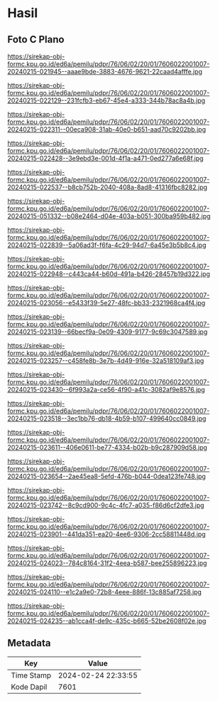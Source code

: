 # Hasil

## Foto C Plano

https://sirekap-obj-formc.kpu.go.id/ed6a/pemilu/pdpr/76/06/02/20/01/7606022001007-20240215-021945--aaae9bde-3883-4676-9621-22caad4afffe.jpg

https://sirekap-obj-formc.kpu.go.id/ed6a/pemilu/pdpr/76/06/02/20/01/7606022001007-20240215-022129--231fcfb3-eb67-45e4-a333-344b78ac8a4b.jpg

https://sirekap-obj-formc.kpu.go.id/ed6a/pemilu/pdpr/76/06/02/20/01/7606022001007-20240215-022311--00eca908-31ab-40e0-b651-aad70c9202bb.jpg

https://sirekap-obj-formc.kpu.go.id/ed6a/pemilu/pdpr/76/06/02/20/01/7606022001007-20240215-022428--3e9ebd3e-001d-4f1a-a471-0ed277a6e68f.jpg

https://sirekap-obj-formc.kpu.go.id/ed6a/pemilu/pdpr/76/06/02/20/01/7606022001007-20240215-022537--b8cb752b-2040-408a-8ad8-41316fbc8282.jpg

https://sirekap-obj-formc.kpu.go.id/ed6a/pemilu/pdpr/76/06/02/20/01/7606022001007-20240215-051332--b08e2464-d04e-403a-b051-300ba959b482.jpg

https://sirekap-obj-formc.kpu.go.id/ed6a/pemilu/pdpr/76/06/02/20/01/7606022001007-20240215-022839--5a06ad3f-f6fa-4c29-94d7-6a45e3b5b8c4.jpg

https://sirekap-obj-formc.kpu.go.id/ed6a/pemilu/pdpr/76/06/02/20/01/7606022001007-20240215-022948--c443ca44-b60d-491a-b426-28457b19d322.jpg

https://sirekap-obj-formc.kpu.go.id/ed6a/pemilu/pdpr/76/06/02/20/01/7606022001007-20240215-023056--e5433f39-5e27-48fc-bb33-2321968ca4f4.jpg

https://sirekap-obj-formc.kpu.go.id/ed6a/pemilu/pdpr/76/06/02/20/01/7606022001007-20240215-023139--66becf9a-0e09-4309-9177-9c69c3047589.jpg

https://sirekap-obj-formc.kpu.go.id/ed6a/pemilu/pdpr/76/06/02/20/01/7606022001007-20240215-023257--c458fe8b-3e7b-4d49-916e-32a518109af3.jpg

https://sirekap-obj-formc.kpu.go.id/ed6a/pemilu/pdpr/76/06/02/20/01/7606022001007-20240215-023430--6f993a2a-ce56-4f90-a41c-3082af9e8576.jpg

https://sirekap-obj-formc.kpu.go.id/ed6a/pemilu/pdpr/76/06/02/20/01/7606022001007-20240215-023518--3ec1bb76-db18-4b59-b107-499640cc0849.jpg

https://sirekap-obj-formc.kpu.go.id/ed6a/pemilu/pdpr/76/06/02/20/01/7606022001007-20240215-023611--406e0611-be77-4334-b02b-b9c287909d58.jpg

https://sirekap-obj-formc.kpu.go.id/ed6a/pemilu/pdpr/76/06/02/20/01/7606022001007-20240215-023654--2ae45ea8-5efd-476b-b044-0dea123fe748.jpg

https://sirekap-obj-formc.kpu.go.id/ed6a/pemilu/pdpr/76/06/02/20/01/7606022001007-20240215-023742--8c9cd900-9c4c-4fc7-a035-f86d6cf2dfe3.jpg

https://sirekap-obj-formc.kpu.go.id/ed6a/pemilu/pdpr/76/06/02/20/01/7606022001007-20240215-023901--441da351-ea20-4ee6-9306-2cc58811448d.jpg

https://sirekap-obj-formc.kpu.go.id/ed6a/pemilu/pdpr/76/06/02/20/01/7606022001007-20240215-024023--784c8164-31f2-4eea-b587-bee255896223.jpg

https://sirekap-obj-formc.kpu.go.id/ed6a/pemilu/pdpr/76/06/02/20/01/7606022001007-20240215-024110--e1c2a9e0-72b8-4eee-886f-13c885af7258.jpg

https://sirekap-obj-formc.kpu.go.id/ed6a/pemilu/pdpr/76/06/02/20/01/7606022001007-20240215-024235--ab1cca4f-de9c-435c-b665-52be2608f02e.jpg


## Metadata

| Key        | Value               |
| ---------- | ------------------- |
| Time Stamp | 2024-02-24 22:33:55 |
| Kode Dapil | 7601                |



